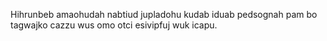 Hihrunbeb amaohudah nabtiud jupladohu kudab iduab pedsognah pam bo tagwajko cazzu wus omo otci esivipfuj wuk icapu.